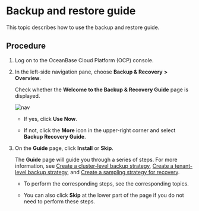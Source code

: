 Backup and restore guide
===========================

This topic describes how to use the backup and restore guide.

Procedure
-------------------------

1. Log on to the OceanBase Cloud Platform (OCP) console.

2. In the left-side navigation pane, choose **Backup & Recovery** **\>** **Overview**.

   Check whether the **Welcome to the Backup & Recovery Guide** page is displayed.

   ![nav](https://help-static-aliyun-doc.aliyuncs.com/assets/img/en-US/3904306461/p384259.png)

   * If yes, click **Use Now**.

   * If not, click the **More** icon in the upper-right corner and select **Backup Recovery Guide**.

3. On the **Guide** page, click **Install** or **Skip**.

   The **Guide** page will guide you through a series of steps. For more information, see [Create a cluster-level backup strategy](500.regular-backup/100.manage-cluster-backup-strategy/100.create-a-cluster-backup-strategy.md), [Create a tenant-level backup strategy](500.regular-backup/200.manage-tenant-backup-strategy/100.creat-a-tenant-backup-stategy.md), and [Create a sampling strategy for recovery](800.regular-recovery/100.create-a-sampling-strategy-for-recovery.md).

   * To perform the corresponding steps, see the corresponding topics.

   * You can also click **Skip** at the lower part of the page if you do not need to perform these steps.
